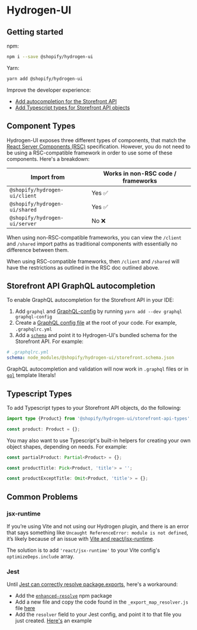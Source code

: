 # Hydrogen-UI

## Getting started

npm:

```bash
npm i --save @shopify/hydrogen-ui
```

Yarn:

```bash
yarn add @shopify/hydrogen-ui
```

Improve the developer experience:

- [Add autocompletion for the Storefront API](#storefront-api-graphql-autocompletion)
- [Add Typescript types for Storefront API objects](#typescript-types)

## Component Types

Hydrogen-UI exposes three different types of components, that match the [React Server Components (RSC)](https://github.com/josephsavona/rfcs/blob/server-components/text/0000-server-components.md#capabilities--constraints-of-server-and-client-components) specification. However, you do not need to be using a RSC-compatible framework in order to use some of these components. Here's a breakdown:

| Import from                   | Works in non-RSC code / frameworks |
| ----------------------------- | ---------------------------------- |
| `@shopify/hydrogen-ui/client` | Yes ✅                             |
| `@shopify/hydrogen-ui/shared` | Yes ✅                             |
| `@shopify/hydrogen-ui/server` | No ❌                              |

When using non-RSC-compatible frameworks, you can view the `/client` and `/shared` import paths as traditional components with essentially no difference between them.

When using RSC-compatible frameworks, then `/client` and `/shared` will have the restrictions as outlined in the RSC doc outlined above.

## Storefront API GraphQL autocompletion

To enable GraphQL autocompletion for the Storefront API in your IDE:

1. Add `graphql` and [GraphQL-config](https://www.graphql-config.com/docs/user/user-installation) by running `yarn add --dev graphql graphql-config`
1. Create a [GraphQL config file](https://www.graphql-config.com/docs/user/user-usage) at the root of your code. For example, `.graphqlrc.yml`
1. Add a [`schema`](https://www.graphql-config.com/docs/user/user-schema) and point it to Hydrogen-UI's bundled schema for the Storefront API. For example:

```yml
# .graphqlrc.yml
schema: node_modules/@shopify/hydrogen-ui/storefront.schema.json
```

GraphQL autocompletion and validation will now work in `.graphql` files or in [`gql`](https://github.com/apollographql/graphql-tag) template literals!

## Typescript Types

To add Typescript types to your Storefront API objects, do the following:

```ts
import type {Product} from '@shopify/hydrogen-ui/storefront-api-types';

const product: Product = {};
```

You may also want to use Typescript's built-in helpers for creating your own object shapes, depending on needs. For example:

```ts
const partialProduct: Partial<Product> = {};

const productTitle: Pick<Product, 'title'> = '';

const productExceptTitle: Omit<Product, 'title'> = {};
```

## Common Problems

### jsx-runtime

If you’re using Vite and not using our Hydrogen plugin, and there is an error that says something like `Uncaught ReferenceError: module is not defined`, it’s likely because of an issue with [Vite and react/jsx-runtime](https://github.com/vitejs/vite/issues/6215).

The solution is to add `'react/jsx-runtime'` to your Vite config's `optimizeDeps.include` array.

### Jest

Until [Jest can correctly resolve package.exports](https://github.com/facebook/jest/issues/9771), here's a workaround:

- Add the [`enhanced-resolve`](https://www.npmjs.com/package/enhanced-resolve) npm package
- Add a new file and copy the code found in the `_export_map_resolver.js` file [here](https://github.com/ceramicnetwork/js-dag-jose/commit/51750b4266bc57ae56af05e0899acf38c519799b#diff-3f698d0dc0e17487612dbe228105aa820683a2eb38343929c1c45d9a8aa479f8)
- Add the `resolver` field to your Jest config, and point it to that file you just created. [Here's](https://github.com/ceramicnetwork/js-dag-jose/commit/51750b4266bc57ae56af05e0899acf38c519799b#diff-7ae45ad102eab3b6d7e7896acd08c427a9b25b346470d7bc6507b6481575d519R55) an example
